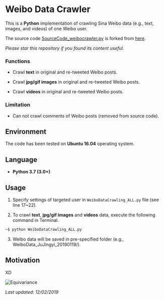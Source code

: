 # Weibo Data Crawler

This is a **Python** implementation of crawling Sina Weibo data (e.g., text, images, and videos) of one Weibo user.

The source code [SourceCode_weibocrawler.py](https://github.com/HeZhang1994/weibo-data-crawling/blob/master/SourceCode_weibocrawler.py) is forked from [here](https://www.researchgate.net/publication/305696390_Game_Theoretic_Hypergraph_Matching_for_Multi-source_Image_Correspondences).

<i>Please star this repository if you found its content useful.</i>

### Functions

- Crawl **text** in original and re-tweeted Weibo posts.

- Crawl **jpg/gif images** in original and re-tweeted Weibo posts.

- Crawl **videos** in original and re-tweeted Weibo posts.

### Limitation

- Can not crawl comments of Weibo posts (removed from source code).

## Environment

The code has been tested on **Ubuntu 16.04** operating system.

## Language

* __Python 3.7 (3.0+)__

## Usage

1. Specify settings of targeted user in ```WeiboDataCrawling_ALL.py``` file (see line 17~22).

2. To crawl **text**, **jpg/gif images** and **videos** data, execute the following command in Terminal.
```bash
~$ python WeiboDataCrawling_ALL.py
```

3. Weibo data will be saved in pre-specified folder (e.g., WeiboData_JuJingyi_20190119/).

## Motivation

XD

![Equivariance](https://github.com/HeZhang1994/weibo-data-crawling/blob/master/JuJingyi.jpg)

<i>Last updated: 12/02/2019</i>
